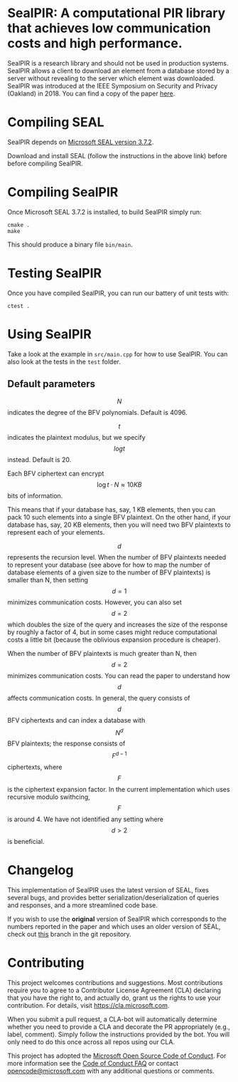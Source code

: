 # SealPIR: A computational PIR library that achieves low communication costs and high performance.

SealPIR is a research library and should not be used in production systems. 
SealPIR allows a client to download an element from a database stored by a server without
revealing to the server which element was downloaded. SealPIR was introduced at 
the IEEE Symposium on Security and Privacy (Oakland) in 2018. You can find
a copy of the paper [here](https://eprint.iacr.org/2017/1142.pdf).

# Compiling SEAL

SealPIR depends on [Microsoft SEAL version 3.7.2](https://github.com/microsoft/SEAL/tree/3.7.2).

Download and install SEAL (follow the instructions in the above link) before before compiling SealPIR.

# Compiling SealPIR

Once Microsoft SEAL 3.7.2 is installed, to build SealPIR simply run:

```
cmake .
make
```

This should produce a binary file ``bin/main``.

# Testing SealPIR

Once you have compiled SealPIR, you can run our battery of unit tests with:

```
ctest .
```

# Using SealPIR

Take a look at the example in `src/main.cpp` for how to use SealPIR. 
You can also look at the tests in the `test` folder.


## Default parameters

$$N$$ indicates the degree of the BFV polynomials.  Default is 4096.

$$t$$ indicates the plaintext modulus, but we specify $$logt$$ instead. Default is 20.

Each BFV ciphertext can encrypt $$\log{t}\cdot N \approx 10 KB$$ bits of information.

This means that if your database has, say, 1 KB elements, then you can pack 10 
such elements into a single BFV plaintext. 
On the other hand, if your database has, say, 20 KB elements, then you will 
need two BFV plaintexts to represent each of your elements.

$$d$$ represents the recursion level.  When the number of BFV plaintexts needed
to represent your database (see above for how to map the number of database
elements of a given size to the number of BFV plaintexts) is smaller than N,
then setting $$d = 1$$ minimizes communication costs. However, you can also set
$$d = 2$$ which doubles the size of the query and increases the size of the
response by roughly a factor of 4, but in some cases might reduce computational
costs a little bit (because the oblivious expansion procedure is cheaper). 

When the number of BFV plaintexts is much greater than N, then $$d = 2$$
minimizes communication costs. You can read the paper to understand how $$d$$
affects communication costs. In general, the query consists of $$d$$ BFV
ciphertexts and can index a database with $$N^d$$ BFV plaintexts;  the response
consists of $$F^{d-1}$$ ciphertexts, where $$F$$ is the ciphertext
expansion factor. In the current implementation which uses recursive
modulo swithcing, $$F$$ is around 4. We have not identified any setting where
$$d > 2$$ is beneficial.


# Changelog

This implementation of SealPIR uses the latest version of SEAL, fixes several bugs,
and provides better serialization/deserialization of queries and responses,
and a more streamlined code base.

If you wish to use the **original** version of SealPIR which corresponds to the
numbers reported in the paper and which uses an older version  of SEAL, check
out [this](https://github.com/microsoft/SealPIR/tree/ccf86c50fd3291) branch in
the git repository.

# Contributing

This project welcomes contributions and suggestions.  Most contributions require you to agree to a
Contributor License Agreement (CLA) declaring that you have the right to, and actually do, grant us
the rights to use your contribution. For details, visit https://cla.microsoft.com.

When you submit a pull request, a CLA-bot will automatically determine whether you need to provide
a CLA and decorate the PR appropriately (e.g., label, comment). Simply follow the instructions
provided by the bot. You will only need to do this once across all repos using our CLA.

This project has adopted the [Microsoft Open Source Code of Conduct](https://opensource.microsoft.com/codeofconduct/).
For more information see the [Code of Conduct FAQ](https://opensource.microsoft.com/codeofconduct/faq/) or
contact [opencode@microsoft.com](mailto:opencode@microsoft.com) with any additional questions or comments.

